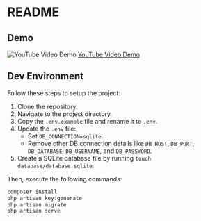 # README

## Demo

![YouTube Video Demo](https://i.ytimg.com/vi/0k1NwsF1kdY/hqdefault.jpg)
[YouTube Video Demo](https://youtu.be/0k1NwsF1kdY)

## Dev Environment

Follow these steps to setup the project:

1. Clone the repository.
2. Navigate to the project directory.
3. Copy the `.env.example` file and rename it to `.env`.
4. Update the `.env` file: 
   - Set `DB_CONNECTION=sqlite`.
   - Remove other DB connection details like `DB_HOST`, `DB_PORT`, `DB_DATABASE`, `DB_USERNAME`, and `DB_PASSWORD`.
5. Create a SQLite database file by running `touch database/database.sqlite`.

Then, execute the following commands:

```bash
composer install
php artisan key:generate
php artisan migrate
php artisan serve
```
